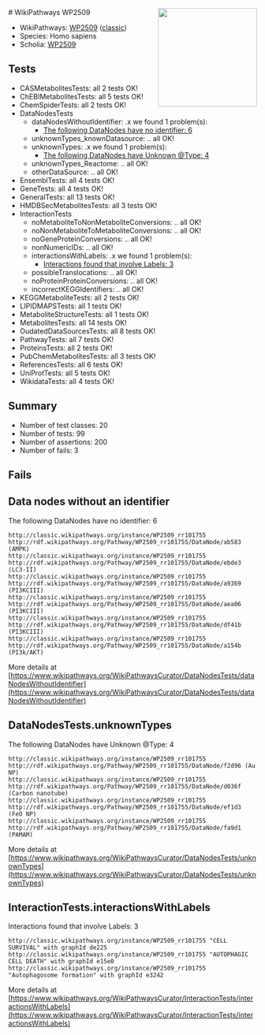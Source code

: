 <img style="float: right; width: 200px" src="https://upload.wikimedia.org/wikipedia/commons/thumb/8/83/Wplogo_with_text_500.png/640px-Wplogo_with_text_500.png" />
# WikiPathways WP2509

* WikiPathways: [WP2509](https://wikipathways.org/pathways/WP2509) ([classic](https://classic.wikipathways.org/instance/WP2509))
* Species: Homo sapiens
* Scholia: [WP2509](https://scholia.toolforge.org/wikipathways/WP2509)
## Tests
* CASMetabolitesTests: all 2 tests OK!
* ChEBIMetabolitesTests: all 5 tests OK!
* ChemSpiderTests: all 2 tests OK!
* DataNodesTests
    * dataNodesWithoutIdentifier: .x we found 1 problem(s):
        * [The following DataNodes have no identifier: 6](#d2d32fa5)
    * unknownTypes_knownDatasource: .. all OK!
    * unknownTypes: .x we found 1 problem(s):
        * [The following DataNodes have Unknown @Type: 4](#839973e2)
    * unknownTypes_Reactome: .. all OK!
    * otherDataSource: .. all OK!
* EnsemblTests: all 4 tests OK!
* GeneTests: all 4 tests OK!
* GeneralTests: all 13 tests OK!
* HMDBSecMetabolitesTests: all 3 tests OK!
* InteractionTests
    * noMetaboliteToNonMetaboliteConversions: .. all OK!
    * noNonMetaboliteToMetaboliteConversions: .. all OK!
    * noGeneProteinConversions: .. all OK!
    * nonNumericIDs: .. all OK!
    * interactionsWithLabels: .x we found 1 problem(s):
        * [Interactions found that involve Labels: 3](#630d267a)
    * possibleTranslocations: .. all OK!
    * noProteinProteinConversions: .. all OK!
    * incorrectKEGGIdentifiers: .. all OK!
* KEGGMetaboliteTests: all 2 tests OK!
* LIPIDMAPSTests: all 1 tests OK!
* MetaboliteStructureTests: all 1 tests OK!
* MetabolitesTests: all 14 tests OK!
* OudatedDataSourcesTests: all 8 tests OK!
* PathwayTests: all 7 tests OK!
* ProteinsTests: all 2 tests OK!
* PubChemMetabolitesTests: all 3 tests OK!
* ReferencesTests: all 6 tests OK!
* UniProtTests: all 5 tests OK!
* WikidataTests: all 4 tests OK!


## Summary

* Number of test classes: 20
* Number of tests: 99
* Number of assertions: 200
* Number of fails: 3

## Fails

<a name="d2d32fa5" />

## Data nodes without an identifier

The following DataNodes have no identifier: 6
```
http://classic.wikipathways.org/instance/WP2509_rr101755 http://rdf.wikipathways.org/Pathway/WP2509_rr101755/DataNode/ab583 (AMPK)
http://classic.wikipathways.org/instance/WP2509_rr101755 http://rdf.wikipathways.org/Pathway/WP2509_rr101755/DataNode/ebde3 (LC3-II)
http://classic.wikipathways.org/instance/WP2509_rr101755 http://rdf.wikipathways.org/Pathway/WP2509_rr101755/DataNode/a9369 (PI3KCIII)
http://classic.wikipathways.org/instance/WP2509_rr101755 http://rdf.wikipathways.org/Pathway/WP2509_rr101755/DataNode/aea06 (PI3KCIII)
http://classic.wikipathways.org/instance/WP2509_rr101755 http://rdf.wikipathways.org/Pathway/WP2509_rr101755/DataNode/df41b (PI3KCIII)
http://classic.wikipathways.org/instance/WP2509_rr101755 http://rdf.wikipathways.org/Pathway/WP2509_rr101755/DataNode/a154b (PI3k/AKT)
```

More details at [https://www.wikipathways.org/WikiPathwaysCurator/DataNodesTests/dataNodesWithoutIdentifier](https://www.wikipathways.org/WikiPathwaysCurator/DataNodesTests/dataNodesWithoutIdentifier)

<a name="839973e2" />

## DataNodesTests.unknownTypes

The following DataNodes have Unknown @Type: 4
```
http://classic.wikipathways.org/instance/WP2509_rr101755 http://rdf.wikipathways.org/Pathway/WP2509_rr101755/DataNode/f2d96 (Au NP)
http://classic.wikipathways.org/instance/WP2509_rr101755 http://rdf.wikipathways.org/Pathway/WP2509_rr101755/DataNode/d036f (Carbon nanotube)
http://classic.wikipathways.org/instance/WP2509_rr101755 http://rdf.wikipathways.org/Pathway/WP2509_rr101755/DataNode/ef1d3 (FeO NP)
http://classic.wikipathways.org/instance/WP2509_rr101755 http://rdf.wikipathways.org/Pathway/WP2509_rr101755/DataNode/fa9d1 (PAMAM)
```

More details at [https://www.wikipathways.org/WikiPathwaysCurator/DataNodesTests/unknownTypes](https://www.wikipathways.org/WikiPathwaysCurator/DataNodesTests/unknownTypes)

<a name="630d267a" />

## InteractionTests.interactionsWithLabels

Interactions found that involve Labels: 3
```
http://classic.wikipathways.org/instance/WP2509_rr101755 "CELL
SURVIVAL" with graphId de225
http://classic.wikipathways.org/instance/WP2509_rr101755 "AUTOPHAGIC
CELL DEATH" with graphId e15e0
http://classic.wikipathways.org/instance/WP2509_rr101755 "Autophagosome formation" with graphId e3242
```

More details at [https://www.wikipathways.org/WikiPathwaysCurator/InteractionTests/interactionsWithLabels](https://www.wikipathways.org/WikiPathwaysCurator/InteractionTests/interactionsWithLabels)

